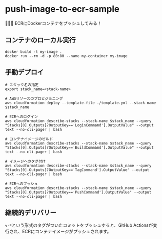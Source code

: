 # push-image-to-ecr-sample

🧅🧅🧅 ECRにDockerコンテナをプッシュしてみる！  

## コンテナのローカル実行

```shell
docker build -t my-image .
docker run --rm -d -p 80:80 --name my-container my-image
```

## 手動デプロイ
  
```shell
# スタック名の指定
export stack_name=<stack-name>

# AWSリソースのプロビジョニング
aws cloudformation deploy --template-file ./template.yml --stack-name $stack_name

# ECRへのログイン
aws cloudformation describe-stacks --stack-name $stack_name --query "Stacks[0].Outputs[?OutputKey=='LoginCommand'].OutputValue" --output text --no-cli-pager | bash

# コンテナイメージのビルド
aws cloudformation describe-stacks --stack-name $stack_name --query "Stacks[0].Outputs[?OutputKey=='BuildCommand'].OutputValue" --output text --no-cli-pager | bash

# イメージへのタグ付け
aws cloudformation describe-stacks --stack-name $stack_name --query "Stacks[0].Outputs[?OutputKey=='TagCommand'].OutputValue" --output text --no-cli-pager | bash

# ECRへのプッシュ
aws cloudformation describe-stacks --stack-name $stack_name --query "Stacks[0].Outputs[?OutputKey=='PushCommand'].OutputValue" --output text --no-cli-pager | bash
```

## 継続的デリバリー

`v-*`という形式のタグがついたコミットをプッシュすると、GitHub Actionsが実行され、ECRにコンテナイメージがプッシュされます。  
